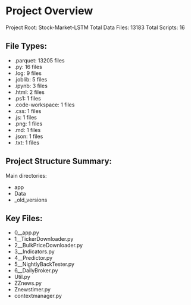 # Project Overview

Project Root: Stock-Market-LSTM
Total Data Files: 13183
Total Scripts: 16

## File Types:
- .parquet: 13205 files
- .py: 16 files
- .log: 9 files
- .joblib: 5 files
- .ipynb: 3 files
- .html: 2 files
- .ps1: 1 files
- .code-workspace: 1 files
- .css: 1 files
- .js: 1 files
- .png: 1 files
- .md: 1 files
- .json: 1 files
- .txt: 1 files

## Project Structure Summary:
Main directories:
- app
- Data
- _old_versions

## Key Files:
- 0__app.py
- 1__TickerDownloader.py
- 2__BulkPriceDownloader.py
- 3__Indicators.py
- 4__Predictor.py
- 5__NightlyBackTester.py
- 6__DailyBroker.py
- Util.py
- ZZnews.py
- Znewstimer.py
- contextmanager.py